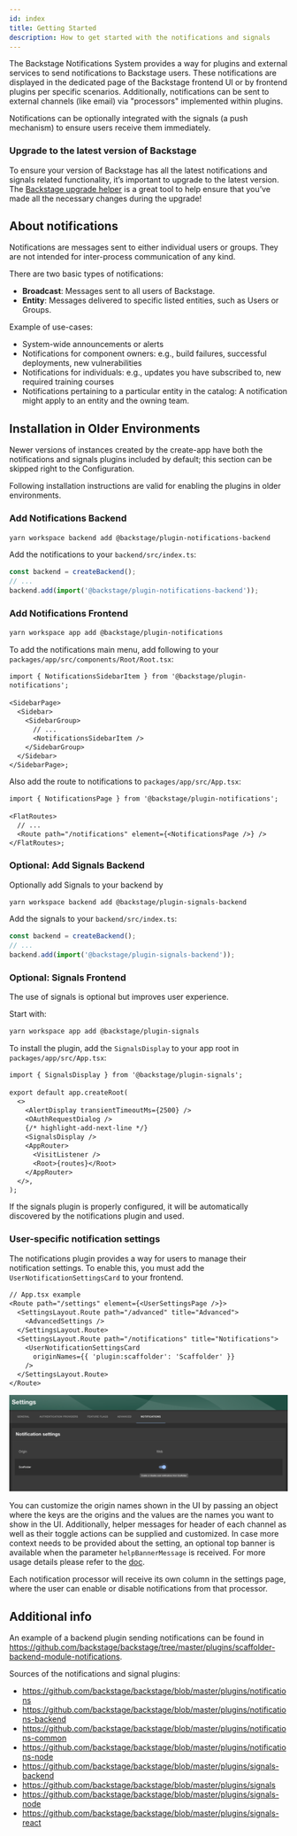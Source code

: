 ```yaml
---
id: index
title: Getting Started
description: How to get started with the notifications and signals
---
```


The Backstage Notifications System provides a way for plugins and external services to send notifications to Backstage users.
These notifications are displayed in the dedicated page of the Backstage frontend UI or by frontend plugins per specific scenarios.
Additionally, notifications can be sent to external channels (like email) via "processors" implemented within plugins.

Notifications can be optionally integrated with the signals (a push mechanism) to ensure users receive them immediately.

### Upgrade to the latest version of Backstage

To ensure your version of Backstage has all the latest notifications and signals related functionality, it’s important to upgrade to the latest version. The [Backstage upgrade helper](https://backstage.github.io/upgrade-helper/) is a great tool to help ensure that you’ve made all the necessary changes during the upgrade!

## About notifications

Notifications are messages sent to either individual users or groups.
They are not intended for inter-process communication of any kind.

There are two basic types of notifications:

- **Broadcast**: Messages sent to all users of Backstage.
- **Entity**: Messages delivered to specific listed entities, such as Users or Groups.

Example of use-cases:

- System-wide announcements or alerts
- Notifications for component owners: e.g., build failures, successful deployments, new vulnerabilities
- Notifications for individuals: e.g., updates you have subscribed to, new required training courses
- Notifications pertaining to a particular entity in the catalog: A notification might apply to an entity and the owning team.

## Installation in Older Environments

Newer versions of instances created by the create-app have both the notifications and signals plugins included by default; this section can be skipped right to the Configuration.

Following installation instructions are valid for enabling the plugins in older environments.

### Add Notifications Backend

```bash
yarn workspace backend add @backstage/plugin-notifications-backend
```

Add the notifications to your `backend/src/index.ts`:

```ts
const backend = createBackend();
// ...
backend.add(import('@backstage/plugin-notifications-backend'));
```

### Add Notifications Frontend

```bash
yarn workspace app add @backstage/plugin-notifications
```

To add the notifications main menu, add following to your `packages/app/src/components/Root/Root.tsx`:

```tsx
import { NotificationsSidebarItem } from '@backstage/plugin-notifications';

<SidebarPage>
  <Sidebar>
    <SidebarGroup>
      // ...
      <NotificationsSidebarItem />
    </SidebarGroup>
  </Sidebar>
</SidebarPage>;
```

Also add the route to notifications to `packages/app/src/App.tsx`:

```tsx
import { NotificationsPage } from '@backstage/plugin-notifications';

<FlatRoutes>
  // ...
  <Route path="/notifications" element={<NotificationsPage />} />
</FlatRoutes>;
```

### Optional: Add Signals Backend

Optionally add Signals to your backend by

```bash
yarn workspace backend add @backstage/plugin-signals-backend
```

Add the signals to your `backend/src/index.ts`:

```ts
const backend = createBackend();
// ...
backend.add(import('@backstage/plugin-signals-backend'));
```

### Optional: Signals Frontend

The use of signals is optional but improves user experience.

Start with:

```bash
yarn workspace app add @backstage/plugin-signals
```

To install the plugin, add the `SignalsDisplay` to your app root in `packages/app/src/App.tsx`:

```tsx
import { SignalsDisplay } from '@backstage/plugin-signals';

export default app.createRoot(
  <>
    <AlertDisplay transientTimeoutMs={2500} />
    <OAuthRequestDialog />
    {/* highlight-add-next-line */}
    <SignalsDisplay />
    <AppRouter>
      <VisitListener />
      <Root>{routes}</Root>
    </AppRouter>
  </>,
);
```

If the signals plugin is properly configured, it will be automatically discovered by the notifications plugin and used.

### User-specific notification settings

The notifications plugin provides a way for users to manage their notification settings. To enable this, you must
add the `UserNotificationSettingsCard` to your frontend.

```tsx
// App.tsx example
<Route path="/settings" element={<UserSettingsPage />}>
  <SettingsLayout.Route path="/advanced" title="Advanced">
    <AdvancedSettings />
  </SettingsLayout.Route>
  <SettingsLayout.Route path="/notifications" title="Notifications">
    <UserNotificationSettingsCard
      originNames={{ 'plugin:scaffolder': 'Scaffolder' }}
    />
  </SettingsLayout.Route>
</Route>
```

![Notification Settings](notificationSettings.png)

You can customize the origin names shown in the UI by passing an object where the keys are the origins and the values are the names you want to show in the UI. Additionally, helper messages for header of each channel as well as their toggle actions can be supplied and customized. In case more context needs to be provided about the setting, an optional top banner is available when the parameter `helpBannerMessage` is received. For more usage details please refer to the [doc](https://backstage.io/docs/reference/plugin-notifications.usernotificationsettingscard).

Each notification processor will receive its own column in the settings page, where the user can enable or disable notifications from that processor.

## Additional info

An example of a backend plugin sending notifications can be found in https://github.com/backstage/backstage/tree/master/plugins/scaffolder-backend-module-notifications.

Sources of the notifications and signal plugins:

- https://github.com/backstage/backstage/blob/master/plugins/notifications
- https://github.com/backstage/backstage/blob/master/plugins/notifications-backend
- https://github.com/backstage/backstage/blob/master/plugins/notifications-common
- https://github.com/backstage/backstage/blob/master/plugins/notifications-node
- https://github.com/backstage/backstage/blob/master/plugins/signals-backend
- https://github.com/backstage/backstage/blob/master/plugins/signals
- https://github.com/backstage/backstage/blob/master/plugins/signals-node
- https://github.com/backstage/backstage/blob/master/plugins/signals-react

